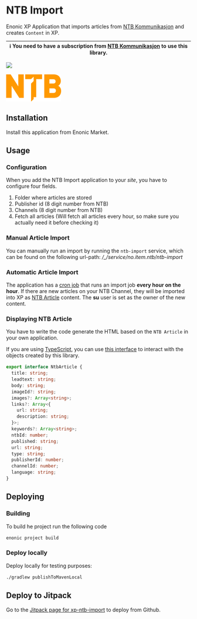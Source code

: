 # NTB Import

Enonic XP Application that imports articles from [NTB Kommunikasjon](https://kommunikasjon.ntb.no/) and creates `Content` in XP.

| :information_source: You need to have a subscription from [NTB Kommunikasjon](https://kommunikasjon.ntb.no/bli-kunde) to use this library. |
|------|

[![](https://jitpack.io/v/no.item/xp-ntb-import.svg)](https://jitpack.io/#no.item/xp-ntb-import)

<img src="https://github.com/ItemConsulting/xp-ntb-import/raw/main/docs/icon.svg?sanitize=true" width="150">

## Installation

Install this application from Enonic Market.

## Usage

### Configuration

When you add the NTB Import application to your *site*, you have to configure four fields.

 1. Folder where articles are stored
 2. Publisher id (8 digit number from NTB)
 3. Channels (8 digit number from NTB)
 4. Fetch all articles (Will fetch all articles every hour, so make sure you actually need it before checking it)

### Manual Article Import

You can manually run an import by running the  `ntb-import` service, which can be found on the following url-path: 
*/_/service/no.item.ntb/ntb-import*

### Automatic Article Import

The application has a [cron job](./src/main/resources/main.ts) that runs an import job **every hour on the hour**. If there 
are new articles on your NTB Channel, they will be imported into XP as 
[NTB Article](./src/main/resources/site/content-types/ntb-article/ntb-article.xml) content. The  **su** user is set as 
the owner of the new content.

### Displaying NTB Article

You have to write the code generate the HTML based on the `NTB Article` in your own application.

If you are using [TypeScript](https://github.com/ItemConsulting/enonic-types/), you can use 
[this interface](./src/main/resources/site/content-types/ntb-article/ntb-article.d.ts) to interact with the objects created by this library.

```typescript
export interface NtbArticle {
  title: string;
  leadtext: string;
  body: string;
  imageId?: string;
  images?: Array<string>;
  links?: Array<{
    url: string;
    description: string;
  }>;
  keywords?: Array<string>;
  ntbId: number;
  published: string;
  url: string;
  type: string;
  publisherId: number;
  channelId: number;
  language: string;
}
```

## Deploying

### Building

To build he project run the following code

```bash
enonic project build
```

### Deploy locally

Deploy locally for testing purposes:

```bash
./gradlew publishToMavenLocal
```

## Deploy to Jitpack

Go to the [Jitpack page for xp-ntb-import](https://jitpack.io/#no.item/xp-ntb-import) to deploy from Github.
